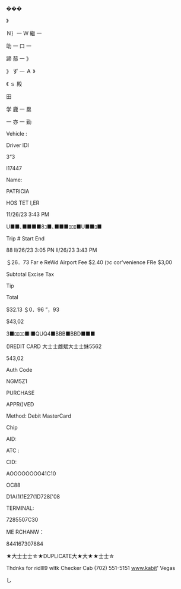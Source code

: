 ���

》

Ｎ｝一
Ｗ
繼
一

助
一
口
一

蹄
蔀
一
》

》
ず
一
Ａ
》

《
ｓ
殿

田

学
鹿
一
塁

一
亦
一
勤

Vehicle :

Driver lDI

3“3

l17447

Name:

PATRICIA

HOS TET l,ER

11/26/23 3:43 PM

U■■､■■■■8ｺ■､■■■ﾛﾛﾛ■U■■ﾛ■

Trip #
Start
End

88
ll/26/23 3:05
PN
ll/26/23 3:43 PM

＄26．73
Far e
ReWd Airport Fee
$2.40
(ﾂc cor'venience FRe $3,00

Subtotal
Excise Tax

Tip

Total

$32.13
＄0．96
”，93

$43,02

3■ﾛﾛﾛﾛ■I■QUQ4■BBB■BBD■■■

()REDIT CARD
大士士雌斌大士士妹5562

543,02

Auth Code

NGM5Z1

PURCHASE

APPR()VED

Method:
Debit MasterCard

Chip

AID:

ATC :

CID:

AOOOOOOOO41C10

OC88

D1A(1(1E27(1D728['08

TERMINAL:

7285507C30

ME RCHANW：

844167307884

★大士士士☆★DUPLICATE大★大★★士士☆

Thdnks for ridlll9 wltk
Checker Cab
(702) 551-5151
www.kabit' Vegas

し

